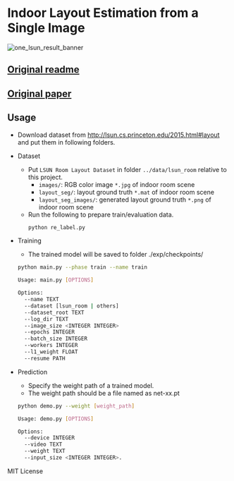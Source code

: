 # Indoor Layout Estimation from a Single Image

![one_lsun_result_banner](./doc/banner.png)

## [Original readme](https://github.com/leVirve/lsun-room)
## [Original paper]()
## Usage
- Download dataset from http://lsun.cs.princeton.edu/2015.html#layout and put them in following folders.
- Dataset

  - Put `LSUN Room Layout Dataset` in folder `../data/lsun_room` relative to this project.
    - `images/`: RGB color image `*.jpg` of indoor room scene
    - `layout_seg/`: layout ground truth `*.mat` of indoor room scene
    - `layout_seg_images/`: generated layout ground truth `*.png` of indoor room scene
  - Run the following to prepare train/evaluation data.
    ```bash
    python re_label.py
    ```
  
- Training
  - The trained model will be saved to folder ./exp/checkpoints/
  
  ```bash
  python main.py --phase train --name train

  Usage: main.py [OPTIONS]

  Options:
    --name TEXT
    --dataset [lsun_room | others]
    --dataset_root TEXT
    --log_dir TEXT
    --image_size <INTEGER INTEGER>
    --epochs INTEGER
    --batch_size INTEGER
    --workers INTEGER
    --l1_weight FLOAT
    --resume PATH
  ```

- Prediction
  - Specify the weight path of a trained model.
  - The weight path should be a file named as net-xx.pt
  ```bash
  python demo.py --weight [weight_path]

  Usage: demo.py [OPTIONS]

  Options:
    --device INTEGER
    --video TEXT
    --weight TEXT
    --input_size <INTEGER INTEGER>.

  ```

MIT License
